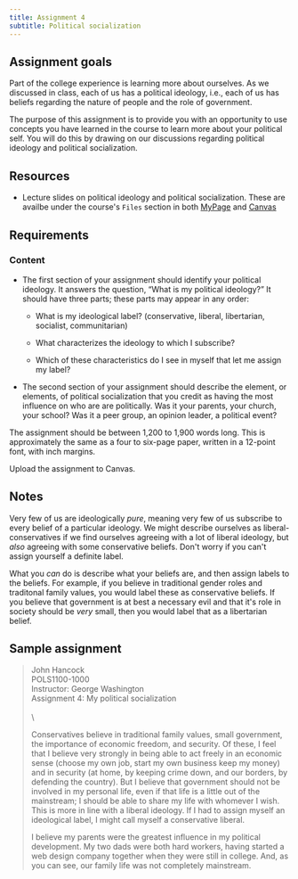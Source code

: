 ```yaml
---
title: Assignment 4
subtitle: Political socialization
---
```


## Assignment goals

Part of the college experience is learning more about ourselves.  As
we discussed in class, each of us has a political ideology, i.e., each
of us has beliefs regarding the nature of people and the role of
government.

The purpose of this assignment is to provide you with an opportunity
to use concepts you have learned in the course to learn more about
your political self.  You will do this by drawing on our discussions
regarding political ideology and political socialization.

## Resources

  - Lecture slides on political ideology and political socialization.
    These are availbe under the course's `Files` section in both
    [MyPage](http://mypage.slcc.edu) and
    [Canvas](http://slcc.instructure.com/)

## Requirements

### Content

  - The first section of your assignment should identify your political
    ideology.  It answers the question, “What is my political
    ideology?”  It should have three parts; these parts may appear in
    any order:

      - What is my ideological label? (conservative, liberal,
        libertarian, socialist, communitarian)

      - What characterizes the ideology to which I subscribe?

      - Which of these characteristics do I see in myself that let me
        assign my label?

  - The second section of your assignment should describe the element, or
    elements, of political socialization that you credit as having the
    most influence on who are are politically.  Was it your parents,
    your church, your school?  Was it a peer group, an opinion leader,
    a political event?


The assignment should be between 1,200 to 1,900 words long.  This is
approximately the same as a four to six-page paper, written in a
12-point font, with inch margins.

Upload the assignment to Canvas.

## Notes

Very few of us are ideologically *pure*, meaning very few of us
subscribe to every belief of a particular ideology.  We might describe
ourselves as liberal-conservatives if we find ourselves agreeing with
a lot of liberal ideology, but *also* agreeing with some conservative
beliefs.  Don't worry if you can't assign yourself a definite label.

What you *can* do is describe what your beliefs are, and then assign
labels to the beliefs.  For example, if you believe in traditional
gender roles and traditonal family values, you would label these as
conservative beliefs.  If you believe that government is at best a
necessary evil and that it's role in society should be *very* small,
then you would label that as a libertarian belief.

## Sample assignment

> John Hancock\
> POLS1100-1000\
> Instructor: George Washington\
> Assignment 4: My political socialization
>\
>\
>\
>
> Conservatives believe in traditional family values, small
> government, the importance of economic freedom, and security.  Of
> these, I feel that I believe very strongly in being able to act
> freely in an economic sense (choose my own job, start my own
> business keep my money) and in security (at home, by keeping crime
> down, and our borders, by defending the country).  But I believe
> that government should not be involved in my personal life, even if
> that life is a little out of the mainstream; I should be able to
> share my life with whomever I wish.  This is more in line with a
> liberal ideology.  If I had to assign myself an ideological label, I
> might call myself a conservative liberal.
>
> I believe my parents were the greatest influence in my political
> development.  My two dads were both hard workers, having started a
> web design company together when they were still in college.  And,
> as you can see, our family life was not completely mainstream.

